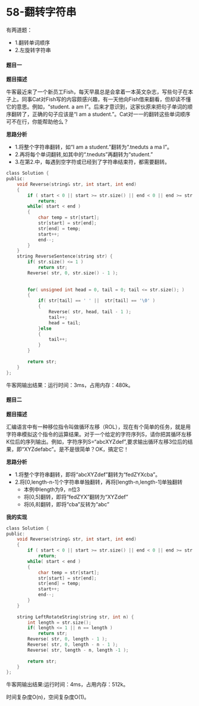 # 58-翻转字符串

有两道题：

-	1.翻转单词顺序
-	2.左旋转字符串

#### 题目一

**题目描述**

牛客最近来了一个新员工Fish，每天早晨总是会拿着一本英文杂志，写些句子在本子上。同事Cat对Fish写的内容颇感兴趣，有一天他向Fish借来翻看，但却读不懂它的意思。例如，“student. a am I”。后来才意识到，这家伙原来把句子单词的顺序翻转了，正确的句子应该是“I am a student.”。Cat对一一的翻转这些单词顺序可不在行，你能帮助他么？

**思路分析**

-	1.将整个字符串翻转，如“I am a student.”翻转为“.tneduts a ma I”。
-	2.再将每个单词翻转,如其中的“.tneduts”再翻转为“student.”
-	3.在第2.中，每遇到空字符或已经到了字符串结束符，都需要翻转。

```c
class Solution {
public:
    void Reverse(string& str, int start, int end)
    {
        if ( start < 0 || start >= str.size() || end < 0 || end >= str.size() )
            return;
        while( start < end )
        {
            char temp = str[start];
            str[start] = str[end];
            str[end] = temp;
            start++;
            end--;
        }
    }
    string ReverseSentence(string str) {
        if( str.size() <= 1 )
            return str;
        Reverse( str, 0, str.size() - 1 );
        
        
        for( unsigned int head = 0, tail = 0; tail <= str.size(); )
        {
            if( str[tail] == ' ' ||  str[tail] == '\0' )
            {
                Reverse( str, head, tail - 1 );
                tail++;
                head = tail;
            }else
            {
                tail++;
            }
        }
        
        return str;
    }
};
```

牛客网输出结果：运行时间：3ms，占用内存：480k。

#### 题目二

**题目描述**

汇编语言中有一种移位指令叫做循环左移（ROL），现在有个简单的任务，就是用字符串模拟这个指令的运算结果。对于一个给定的字符序列S，请你把其循环左移K位后的序列输出。例如，字符序列S=“abcXYZdef”,要求输出循环左移3位后的结果，即“XYZdefabc”。是不是很简单？OK，搞定它！

**思路分析**

-	1.将整个字符串翻转，即将“abcXYZdef”翻转为“fedZYXcba”。
-	2.将[0,length-n-1]个字符串单独翻转，再将[length-n,length-1]单独翻转
	-	本例中length为9，n位3	
	-	将[0,5]翻转，即将“fedZYX”翻转为“XYZdef”
	-	将[6,8]翻转，即将“cba”反转为“abc”

**我的实现**

```c
class Solution {
public:
    void Reverse(string& str, int start, int end)
    {
        if ( start < 0 || start >= str.size() || end < 0 || end >= str.size() )
            return;
        while( start < end )
        {
            char temp = str[start];
            str[start] = str[end];
            str[end] = temp;
            start++;
            end--;
        }
    }
    
    string LeftRotateString(string str, int n) {
        int length = str.size();
        if( length <= 1 || n == length )
            return str;
        Reverse( str, 0, length - 1 );
        Reverse( str, 0, length - n - 1 );
        Reverse( str, length - n, length -1 );
        
        return str;
    }
};
```

牛客网输出结果:运行时间：4ms，占用内存：512k。

时间复杂度O(n)，空间复杂度O(1)。

